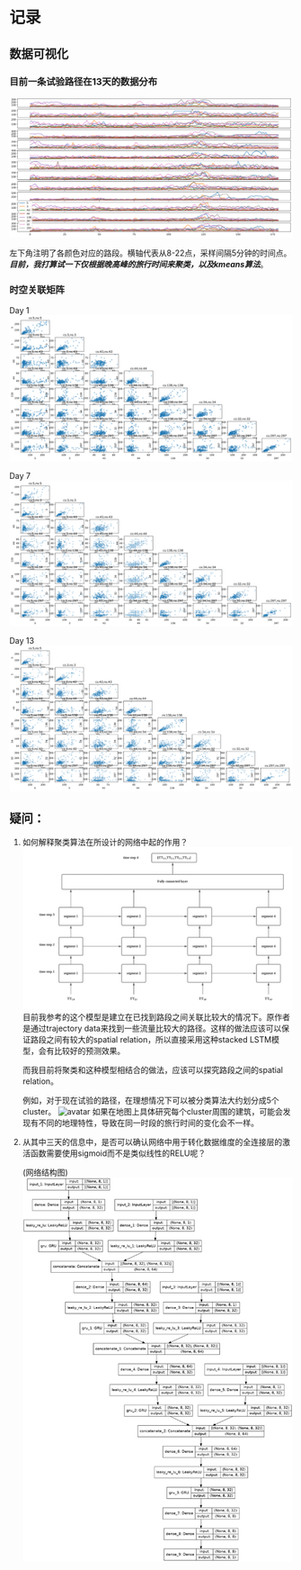 # 记录
## 数据可视化
### 目前一条试验路径在13天的数据分布
![avatar](images/xinhua_11.png)

左下角注明了各颜色对应的路段。横轴代表从8-22点，采样间隔5分钟的时间点。***目前，我打算试一下仅根据晚高峰的旅行时间来聚类，以及kmeans算法***。

### 时空关联矩阵
Day 1
![avatar](images/xinhua_11_day1.png)

Day 7
![avatar](images/xinhua_11_day7.png)

Day 13
![avatar](images/xinhua_11_day13.png)


## 疑问：
1. 如何解释聚类算法在所设计的网络中起的作用？
   ![avatar](images/LSTM.png)
    目前我参考的这个模型是建立在已找到路段之间关联比较大的情况下。原作者是通过trajectory data来找到一些流量比较大的路径。这样的做法应该可以保证路段之间有较大的spatial relation，所以直接采用这种stacked LSTM模型，会有比较好的预测效果。

    而我目前将聚类和这种模型相结合的做法，应该可以探究路段之间的spatial relation。

    例如，对于现在试验的路径，在理想情况下可以被分类算法大约划分成5个cluster。
![avatar](images/map.jpg)
    如果在地图上具体研究每个cluster周围的建筑，可能会发现有不同的地理特性，导致在同一时段的旅行时间的变化会不一样。
    
1. 从其中三天的信息中，是否可以确认网络中用于转化数据维度的全连接层的激活函数需要使用sigmoid而不是类似线性的RELU呢？
   
    (网络结构图)
    ![avatar](images/model.png)